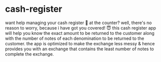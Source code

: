 # cash-register
 
want help managing your cash register 💸 at the counter? well, there's no reason to worry, because i have got you covered! 😇 this cash register app will help you know the exact amount to be returned to the customer along with the number of notes of each denomination to be returned to the customer. the app is optimized to make the exchange less messy & hence provides you with an exchange that contains the least number of notes to complete the exchange. 
